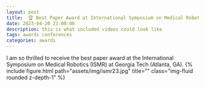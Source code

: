 ```yaml
---
layout: post
title:  🏆 Best Paper Award at International Symposium on Medical Robotics (ISMR)
date: 2023-04-20 21:00:00
description: this is what included videos could look like
tags: awards conferences
categories: awards
---
```


I am so thrilled to receive the best paper award at the International Symposium on Medical Robotics (ISMR) at Georgia Tech (Atlanta, GA).
{% include figure.html path="assets/img/ismr23.jpg" title="" class="img-fluid rounded z-depth-1" %}
